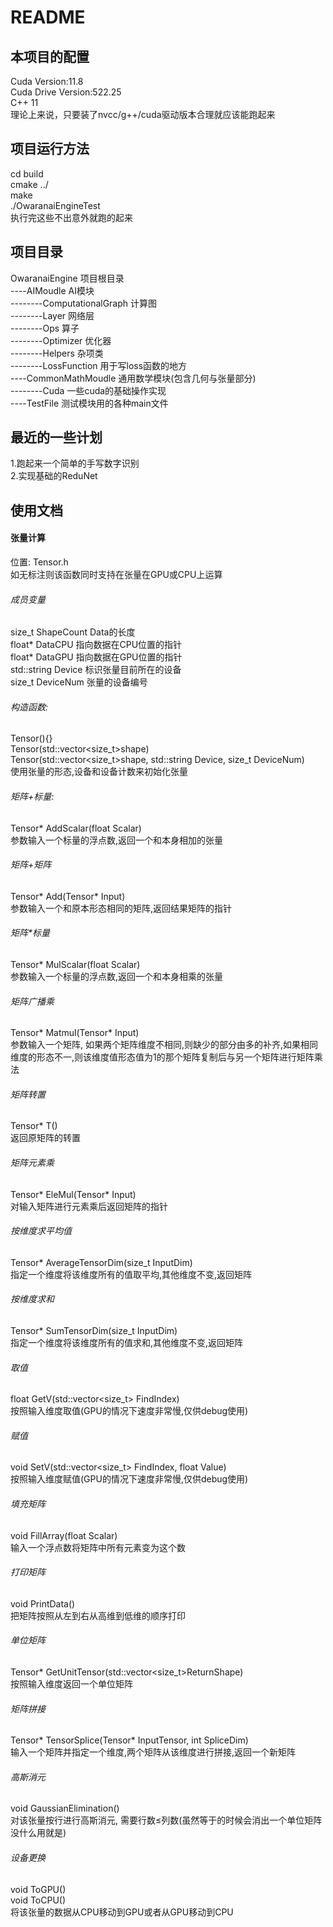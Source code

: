 # README
## 本项目的配置  

Cuda Version:11.8  
Cuda Drive Version:522.25  
C++ 11  
理论上来说，只要装了nvcc/g++/cuda驱动版本合理就应该能跑起来  

##  项目运行方法  

cd build  
cmake ../  
make  
./OwaranaiEngineTest  
执行完这些不出意外就跑的起来  

## 项目目录  

OwaranaiEngine  项目根目录  
----AIMoudle  AI模块  
--------ComputationalGraph 计算图     
--------Layer 网络层  
--------Ops  算子  
--------Optimizer  优化器   
--------Helpers  杂项类  
--------LossFunction  用于写loss函数的地方  
----CommonMathMoudle  通用数学模块(包含几何与张量部分)  
--------Cuda  一些cuda的基础操作实现  
----TestFile  测试模块用的各种main文件  

## 最近的一些计划

1.跑起来一个简单的手写数字识别  
2.实现基础的ReduNet 


## 使用文档

#### 张量计算
位置: Tensor.h  
如无标注则该函数同时支持在张量在GPU或CPU上运算

###### 成员变量
size_t ShapeCount  Data的长度  
float* DataCPU  指向数据在CPU位置的指针  
float* DataGPU  指向数据在GPU位置的指针  
std::string Device  标识张量目前所在的设备  
size_t DeviceNum  张量的设备编号  

###### 构造函数:
Tensor(){}  
Tensor(std::vector<size_t>shape)  
Tensor(std::vector<size_t>shape, std::string Device, size_t DeviceNum)  
使用张量的形态,设备和设备计数来初始化张量

###### 矩阵+标量:
Tensor* AddScalar(float Scalar)  
参数输入一个标量的浮点数,返回一个和本身相加的张量  

###### 矩阵+矩阵
Tensor* Add(Tensor* Input)  
参数输入一个和原本形态相同的矩阵,返回结果矩阵的指针  

###### 矩阵*标量
Tensor* MulScalar(float Scalar)  
参数输入一个标量的浮点数,返回一个和本身相乘的张量  

###### 矩阵广播乘
Tensor* Matmul(Tensor* Input)  
参数输入一个矩阵, 如果两个矩阵维度不相同,则缺少的部分由多的补齐,如果相同维度的形态不一,则该维度值形态值为1的那个矩阵复制后与另一个矩阵进行矩阵乘法  

###### 矩阵转置
Tensor* T()  
返回原矩阵的转置  

###### 矩阵元素乘
Tensor* EleMul(Tensor* Input)  
对输入矩阵进行元素乘后返回矩阵的指针  

###### 按维度求平均值
Tensor* AverageTensorDim(size_t InputDim)  
指定一个维度将该维度所有的值取平均,其他维度不变,返回矩阵  

###### 按维度求和
Tensor* SumTensorDim(size_t InputDim)  
指定一个维度将该维度所有的值求和,其他维度不变,返回矩阵  

###### 取值
float GetV(std::vector<size_t> FindIndex)  
按照输入维度取值(GPU的情况下速度非常慢,仅供debug使用)  

###### 赋值
void SetV(std::vector<size_t> FindIndex, float Value)  
按照输入维度赋值(GPU的情况下速度非常慢,仅供debug使用)  

###### 填充矩阵
void FillArray(float Scalar)  
输入一个浮点数将矩阵中所有元素变为这个数  

###### 打印矩阵
void PrintData()  
把矩阵按照从左到右从高维到低维的顺序打印  

###### 单位矩阵
Tensor* GetUnitTensor(std::vector<size_t>ReturnShape)  
按照输入维度返回一个单位矩阵  

###### 矩阵拼接
Tensor* TensorSplice(Tensor* InputTensor, int SpliceDim)  
输入一个矩阵并指定一个维度,两个矩阵从该维度进行拼接,返回一个新矩阵  

###### 高斯消元
void GaussianElimination()  
对该张量按行进行高斯消元, 需要行数≤列数(虽然等于的时候会消出一个单位矩阵没什么用就是)  

###### 设备更换
void ToGPU()  
void ToCPU()  
将该张量的数据从CPU移动到GPU或者从GPU移动到CPU  
